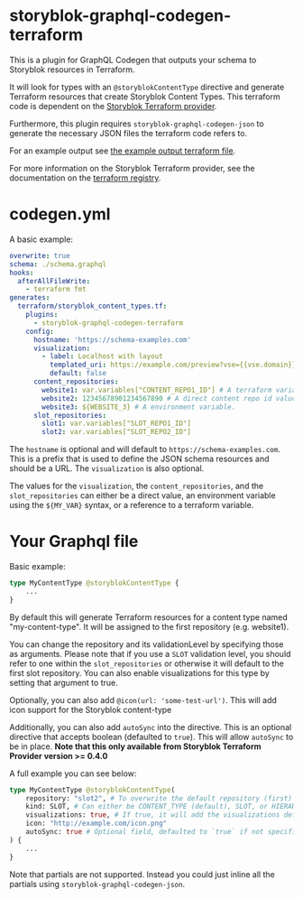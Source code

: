 # storyblok-graphql-codegen-terraform

This is a plugin for GraphQL Codegen that outputs your schema to Storyblok resources in Terraform.

It will look for types with an `@storyblokContentType` directive and generate Terraform resources that create Storyblok Content Types.
This terraform code is dependent on the [Storyblok Terraform provider](https://registry.terraform.io/providers/labd/storyblok/latest).

Furthermore, this plugin requires `storyblok-graphql-codegen-json` to generate the necessary JSON files the terraform code refers to.

For an example output see [the example output terraform file](examples/output/example.tf).

For more information on the Storyblok Terraform provider, see the documentation on the [terraform registry](https://registry.terraform.io/providers/labd/storyblok/latest/docs).

# codegen.yml

A basic example:

```yml
overwrite: true
schema: ./schema.graphql
hooks:
  afterAllFileWrite:
    - terraform fmt
generates:
  terraform/storyblok_content_types.tf:
    plugins:
      - storyblok-graphql-codegen-terraform
    config:
      hostname: 'https://schema-examples.com'
      visualization:
        - label: Localhost with layout
          templated_uri: https://example.com/preview?vse={{vse.domain}}&content={{content.sys.id}}
          default: false
      content_repositories:
        website1: var.variables["CONTENT_REPO1_ID"] # A terraform variable.
        website2: 12345678901234567890 # A direct content repo id value.
        website3: ${WEBSITE_3} # A environment variable.
      slot_repositories:
        slot1: var.variables["SLOT_REPO1_ID"]
        slot2: var.variables["SLOT_REPO2_ID"]
```

The `hostname` is optional and will default to `https://schema-examples.com`.
This is a prefix that is used to define the JSON schema resources and should be a URL.
The `visualization` is also optional.

The values for the `visualization`, the `content_repositories`, and the `slot_repositories` can either be a direct value,
an environment variable using the `${MY_VAR}` syntax, or a reference to a terraform variable.

# Your Graphql file

Basic example:

```graphql
type MyContentType @storyblokContentType {
    ...
}
```

By default this will generate Terraform resources for a content type named "my-content-type".
It will be assigned to the first repository (e.g. website1).

You can change the repository and its validationLevel by specifying those as arguments.
Please note that if you use a `SLOT` validation level, you should refer to one within the `slot_repositories` or otherwise it will default to the first slot repository.
You can also enable visualizations for this type by setting that argument to true.

Optionally, you can also add `@icon(url: 'some-test-url')`. This will add icon support for the Storyblok content-type

Additionally, you can also add `autoSync` into the directive. This is an optional directive that accepts boolean (defaulted to `true`). This will allow `autoSync` to be in place. 
**Note that this only available from Storyblok Terraform Provider version >= 0.4.0**

A full example you can see below:

```graphql
type MyContentType @storyblokContentType(
    repository: "slot2", # To overwrite the default repository (first)
    kind: SLOT, # Can either be CONTENT_TYPE (default), SLOT, or HIERARCHY
    visualizations: true, # If true, it will add the visualizations defined in the codegen.yml
    icon: "http://example.com/icon.png"
    autoSync: true # Optional field, defaulted to `true` if not specified, and it will allow content-type to be sync-ed automatically
) {
    ...
}
```

Note that partials are not supported.
Instead you could just inline all the partials using `storyblok-graphql-codegen-json`.
